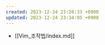 ```yaml
---
created: 2023-12-24 23:28:33 +0900
updated: 2023-12-24 23:34:05 +0900
---
```


- [[Vim_조작법/index.md]]
